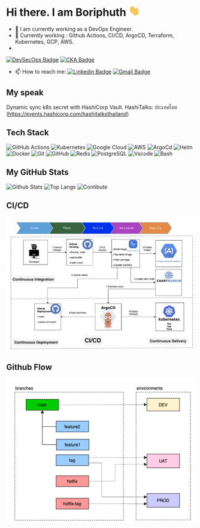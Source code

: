 # Hi there. I am Boriphuth <img src="https://raw.githubusercontent.com/safe2008/safe2008/main/wave.gif" width="30px">

- 🔭 I am currently working as a DevOps Engineer.
- 🌱 Currently working : Github Actions, CI/CD, ArgoCD, Terraform, Kubernetes, GCP, AWS.
- 
[![DevSecOps Badge](https://images.credly.com/size/340x340/images/f170dbe8-dc4e-4920-a06d-100a197616d5/image.png)](https://www.credly.com/badges/0d223ed1-2c3b-467a-8daf-bd87aed061c5/public_url)
[![CKA Badge](https://images.credly.com/size/340x340/images/8b8ed108-e77d-4396-ac59-2504583b9d54/cka_from_cncfsite__281_29.png)](https://www.credly.com/badges/d48e3284-8087-4201-8ea7-3dc127663a39)

- 📫 How to reach me: 
[![Linkedin Badge](https://img.shields.io/badge/LinkedIn-0077B5?style=for-the-badge&logo=linkedin&logoColor=white&link=https://www.linkedin.com/in/boriphuth-saensukphattraka/)](https://www.linkedin.com/in/boriphuth-saensukphattraka/)
[![Gmail Badge](https://img.shields.io/badge/Gmail-D14836?style=for-the-badge&logo=gmail&logoColor=white&link=mailto:boriphuth.sa@gmail.com)](mailto:boriphuth.sa@gmail.com)


## My speak
Dynamic sync k8s secret with HashiCorp Vault. HashiTalks: ประเทศไทย (https://events.hashicorp.com/hashitalksthailand)

## Tech Stack

![GitHub Actions](https://img.shields.io/badge/githubactions-%232671E5.svg?style=for-the-badge&logo=githubactions&logoColor=white)
![Kubernetes](https://img.shields.io/badge/kubernetes-%23326ce5.svg?style=for-the-badge&logo=kubernetes&logoColor=white)
![Google Cloud](https://img.shields.io/badge/GoogleCloud-%234285F4.svg?style=for-the-badge&logo=google-cloud&logoColor=white)
![AWS](https://img.shields.io/badge/AWS-%23FF9900.svg?style=for-the-badge&logo=amazon-aws&logoColor=white)
![ArgoCd](https://img.shields.io/badge/Tools-ArgoCD-informational?style=for-the-badge&logo=ArgoCDlogoColor=white)
![Helm](https://img.shields.io/badge/Tools-Helm-informational?style=for-the-badge&logo=HelmlogoColor=white)
![Docker](https://img.shields.io/badge/Tools-Docker-46a2f1?style=for-the-badge&logo=docker&logoColor=white)
![Git](https://img.shields.io/badge/Tools-Git-F05032?style=for-the-badge&logo=git&logoColor=white)
![GitHub](https://img.shields.io/badge/Tools-GitHub-181717?style=for-the-badge&logo=github)
![Redis](https://img.shields.io/badge/Tools-Redis-red?style=for-the-badge&logo=Redis&logoColor=white)
![PostgreSQL](https://img.shields.io/badge/Tools-PostgreSQL-336791?style=for-the-badge&logo=postgresql&logoColor=white)
![Vscode](https://img.shields.io/badge/Editor-VsCode-informational?style=for-the-badge&logo=VsCodelogoColor=white)
![Bash](https://img.shields.io/badge/Shell-Bash-informational?style=for-the-badge&logo=gnu-bash&logoColor=white)

## My GitHub Stats

![Github Stats](https://github-readme-stats.vercel.app/api?username=safe2008&count_private=true&show_icons=true&include_all_commits=true)
![Top Langs](https://github-readme-stats.vercel.app/api/top-langs/?username=safe2008&hide=TeX&layout=compact)
![Contibute](https://github-readme-streak-stats.herokuapp.com/?user=safe2008&theme=light)

## CI/CD
<img src="https://raw.githubusercontent.com/safe2008/safe2008/main/CI_CD.png">

## Github Flow
<img src="https://raw.githubusercontent.com/safe2008/safe2008/main/github-flow.png">
